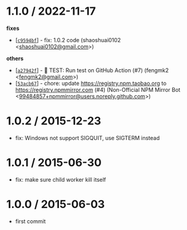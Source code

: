 
1.1.0 / 2022-11-17
==================

**fixes**
  * [[`c9594bf`](http://github.com/node-modules/cluster-reload/commit/c9594bf5d66b6dbcb13c927d0d36888b1bf0b4ae)] - fix: 1.0.2 code (shaoshuai0102 <<shaoshuai0102@gmail.com>>)

**others**
  * [[`a27942f`](http://github.com/node-modules/cluster-reload/commit/a27942f8bd907abc66930c6bee62f6509b52f308)] - 🤖 TEST: Run test on GitHub Action (#7) (fengmk2 <<fengmk2@gmail.com>>)
  * [[`53acb67`](http://github.com/node-modules/cluster-reload/commit/53acb67a7356a642f6a9ea10a83ca134a630882a)] - chore: update https://registry.npm.taobao.org to https://registry.npmmirror.com (#4) (Non-Official NPM Mirror Bot <<99484857+npmmirror@users.noreply.github.com>>)

1.0.2 / 2015-12-23
==================

  * fix: Windows not support SIGQUIT, use SIGTERM instead

1.0.1 / 2015-06-30
==================

 * fix: make sure child worker kill itself

1.0.0 / 2015-06-03
==================

 * first commit
